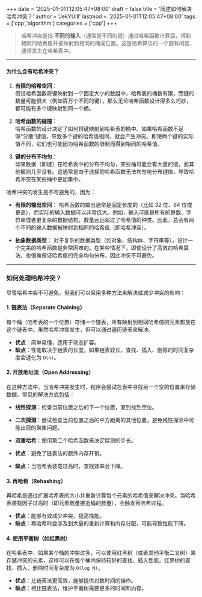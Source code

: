 +++
date = '2025-01-01T12:05:47+08:00'
draft = false
title = '简述如何解决哈希冲突？'
author = 'JekYUlll'
lastmod = '2025-01-01T12:05:47+08:00'
tags = ['cpp','algorithm']
categories = ['cpp']
+++

> 哈希冲突是指 **不同的输入**（通常是不同的键）通过哈希函数计算后，得到相同的哈希值并被映射到相同的桶或位置。这是哈希算法的一个固有问题，通常发生在哈希表中。

---

#### **为什么会有哈希冲突？**

1. **有限的哈希空间**：  
   假设哈希函数将键映射到一个固定大小的数组中，哈希表的桶数有限，而键的数量可能很大（例如百万个不同的键），那么无论哈希函数设计得多么巧妙，都可能有多个键映射到同一个桶。

2. **哈希函数的碰撞**：  
   哈希函数的设计决定了如何将键映射到哈希表的桶中。如果哈希函数不足够“分散”键值，导致多个键的哈希值相同，就会产生冲突。即使两个键的实际值不同，它们也可能因为哈希函数的限制而得到相同的哈希值。

3. **键的分布不均匀**：  
   如果数据（即键）在哈希表中的分布不均匀，某些桶可能会有大量的键，而其他桶则几乎没有。这通常是由于选择的哈希函数无法均匀地分布键值，导致哈希冲突在某些桶中更加集中。

哈希冲突的发生是不可避免的，因为：

- **有限的输出空间**：
哈希函数的输出通常是固定长度的（比如 32 位、64 位或更高），而实际的输入数据可以非常庞大。例如，输入可能是所有的整数、字符串或者更复杂的数据结构，数量远远超过了哈希值的种类。因此，总会有两个不同的输入数据被映射到相同的哈希值（即哈希冲突）。

- **抽象数据类型**：
对于复杂的数据类型（如对象、结构体、字符串等），设计一个完美的哈希函数是非常困难的。在某些情况下，即使设计了高效的哈希算法，也很难保证哈希值的完全均匀分布，因此冲突不可避免。

---

### **如何处理哈希冲突？**

尽管哈希冲突不可避免，但我们可以采用多种方法来解决或减少冲突的影响：

#### 1. **链表法（Separate Chaining）**

每个桶（哈希表的一个位置）存储一个链表，所有映射到相同哈希值的元素都放在这个链表中。虽然哈希冲突发生，但可以通过遍历链表来解决。
  
- **优点**：简单易懂，适用于动态扩容。
- **缺点**：性能取决于链表的长度，如果链表较长，查找、插入、删除的时间复杂度会退化为 `O(n)`。

#### 2. **开放地址法（Open Addressing）**

在这种方法中，当哈希冲突发生时，程序会尝试在表中寻找另一个空的位置来存储数据。常见的解决方式包括：
- **线性探测**：检查当前位置之后的下一个位置，直到找到空位。
- **二次探测**：尝试检查当前位置之后的平方距离的其他位置，避免线性探测中可能出现的聚集问题。
- **双重哈希**：使用第二个哈希函数来决定探测的步长。

- **优点**：避免了链表法的额外内存开销。
- **缺点**：当哈希表装载过高时，查找效率会下降。

#### 3. **再哈希（Rehashing）**

再哈希是通过扩展哈希表的大小并重新计算每个元素的哈希值来解决冲突。当哈希表装载因子过高时（即元素数量接近桶的数量），会触发再哈希过程。

- **优点**：能够有效减少冲突，提高性能。
- **缺点**：再哈希时会涉及到大量的重新计算和内存分配，可能导致性能下降。

#### 4. **使用平衡树（如红黑树）**

在哈希表中，如果某个桶的冲突过多，可以使用红黑树（或者其他平衡二叉树）来存储冲突的元素，这样可以在每个桶内保持较好的查找、插入性能。红黑树的查找、插入、删除时间复杂度为 `O(log N)`。

- **优点**：比链表法更高效，能够提供对数时间的操作。
- **缺点**：相比链表法，维护平衡树需要更多的时间和内存。